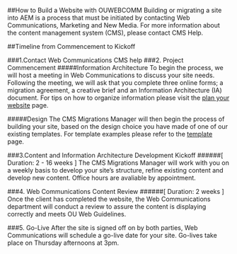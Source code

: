 ##How to Build a Website with OUWEBCOMM
Building or migrating a site into AEM is a process that must be initiated by contacting Web Communications, Marketing and New Media. For more information about the content management system (CMS), please contact CMS Help.

##Timeline from Commencement to Kickoff

###1.Contact Web Communications
CMS help
###2. Project Commencement
#####Information Architecture
To begin the process, we will host a meeting in Web Communications to discuss your site needs. Following the meeting, we will ask that you complete three online forms; a migration agreement, a creative brief and an Information Architecture (IA) document. For tips on how to organize information please visit the [plan your website](http://ou.edu/plan-your-site) page.

#####Design
The CMS Migrations Manager will then begin the process of building your site, based on the design choice you have made of one of our existing templates. For template examples please refer to the [template](http://ou.edu/template) page.

###3.Content and Information Architecture Development Kickoff
######[ Duration: 2 - 16 weeks ]
The CMS Migrations Manager will work with you on a weekly basis to develop your site’s structure, refine existing content and develop new content. Office hours are avaliable by appointment.

###4. Web Communications Content Review
######[ Duration: 2 weeks ]
Once the client has completed the website, the Web Communications department will conduct a review to assure the content is displaying correctly and meets OU Web Guidelines.

###5. Go-Live
After the site is signed off on by both parties, Web Communications will schedule a go-live date for your site. Go-lives take place on Thursday afternoons at 3pm.
